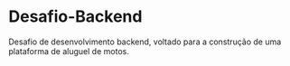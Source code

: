 # Desafio-Backend
Desafio de desenvolvimento backend, voltado para a construção de uma plataforma de aluguel de motos.
